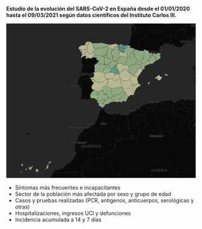 **Estudio de la evolución del SARS-CoV-2 en España desde el 01/01/2020 hasta el 09/03/2021 según datos científicos del Instituto Carlos III.**

![ covid19](img/covid19.png)

* Síntomas más frecuentes e incapacitantes
* Sector de la población más afectada por sexo y grupo de edad
* Casos y pruebas realizadas (PCR, antígenos, anticuerpos, serológicas y otras)
* Hospitalizaciones, ingresos UCI y defunciones
* Incidencia acumulada a 14 y 7 días
